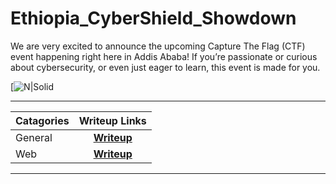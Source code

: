 # Ethiopia_CyberShield_Showdown
We are very excited to announce the upcoming Capture The Flag (CTF) event happening right here in Addis Ababa! If you’re passionate or curious about cybersecurity, or even just eager to learn, this event is made for you.

[![N|Solid](![image](https://github.com/yekolotemari/Ethiopia_CyberShield_Showdown/assets/65342438/8e304ac6-f884-45cd-8a03-c44927ab3df3))


---



| Catagories   |   Writeup Links    |
| -------------- | :----------------: |
| General |  **[Writeup](https://github.com/yekolotemari/Ethiopia_CyberShield_Showdown/blob/main/General/generalinfo.md)**  |
| Web | **[Writeup](https://github.com/yekolotemari/Ethiopia_CyberShield_Showdown/tree/main/Web)** |

---
